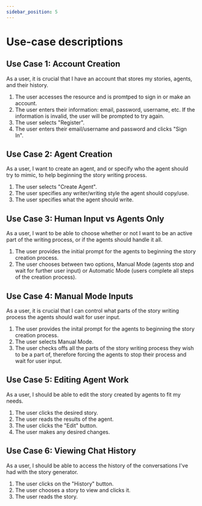 ```yaml
---
sidebar_position: 5
---
```


# Use-case descriptions
## Use Case 1: Account Creation
As a user, it is crucial that I have an account that stores my stories, agents, and their history.

1. The user accesses the resource and is promtped to sign in or make an account.
2. The user enters their information: email, password, username, etc. If the information is invalid, the user will be prompted to try again.
3. The user selects "Register". 
4. The user enters their email/username and password and clicks "Sign In".

## Use Case 2: Agent Creation
As a user, I want to create an agent, and or specify who the agent should try to mimic, to help beginning the story writing process.
1. The user selects "Create Agent".
2. The user specifies any writer/writing style the agent should copy/use.
3. The user specifies what the agent should write.

 ## Use Case 3: Human Input vs Agents Only
 As a user, I want to be able to choose whether or not I want to be an active part of the writing process, or if the agents should handle it all.
 1. The user provides the initial prompt for the agents to beginning the story creation process.
 2. The user chooses between two options, Manual Mode (agents stop and wait for further user input) or Automatic Mode (users complete all steps of the creation process).

## Use Case 4: Manual Mode Inputs
As a user, it is crucial that I can control what parts of the story writing process the agents should wait for user input. 
1. The user provides the inital prompt for the agents to beginning the story creation process.
2. The user selects Manual Mode.
3. The user checks offs all the parts of the story writing process they wish to be a part of, therefore forcing the agents to stop their process and wait for user input.

## Use Case 5: Editing Agent Work
As a user, I should be able to edit the story created by agents to fit my needs.
1. The user clicks the desired story.
2. The user reads the results of the agent.
3. The user clicks the "Edit" button.
4. The user makes any desired changes.

## Use Case 6: Viewing Chat History
As a user, I should be able to access the history of the conversations I've had with the story generator.
1. The user clicks on the "History" button.
2. The user chooses a story to view and clicks it.
3. The user reads the story.

